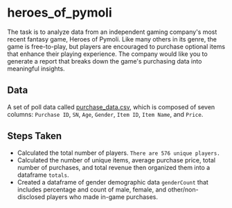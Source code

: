 # heroes_of_pymoli

The task is to analyze data from an independent gaming company's most recent fantasy game, Heroes of Pymoli. Like many others in its genre, the game is free-to-play, but players are encouraged to purchase optional items that enhance their playing experience. The company would like you to generate a report that breaks down the game's purchasing data into meaningful insights.

## Data
A set of poll data called [purchase_data.csv](election_results/Resources/purchase_data.csv), which is composed of seven columns: `Purchase ID`, `SN`, `Age`, `Gender`, `Item ID`, `Item Name`, and `Price`.

## Steps Taken
* Calculated the total number of players. `There are 576 unique players.`
* Calculated the number of unique items, average purchase price, total number of purchases, and total revenue then organized them into a dataframe `totals`.
* Created a dataframe of gender demographic data `genderCount` that includes percentage and count of male, female, and other/non-disclosed players who made in-game purchases.


